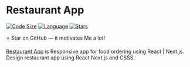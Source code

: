 # Restaurant App

[![Code Size](https://img.shields.io/github/languages/code-size/aymenouer/restaurant-app-client)](https://img.shields.io/github/languages/top/aymenouer/restaurant-app-client)
[![Language](https://img.shields.io/github/languages/top/aymenouer/restaurant-app-client)](https://img.shields.io/github/languages/top/aymenouer/restaurant-app-client)
[![Stars](https://img.shields.io/github/stars/aymenouer/restaurant-app-client?style=social)](https://img.shields.io/github/stars/aymenouer/restaurant-app-client?style=social)


:star: Star on GitHub — it motivates Me a lot!

[Restaurant App](https://thunderous-sundae-a37e28.netlify.app/) is Responsive app for food ordering using React | Next.js. Design restaurant app using React Next.js and CSSS.

